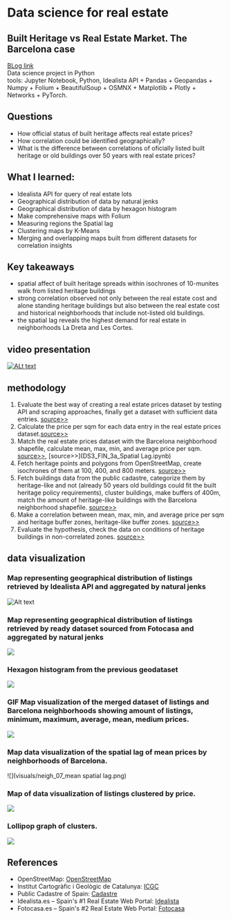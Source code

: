 # Data science for real estate
## Built Heritage vs Real Estate Market. The Barcelona case 
[BLog link](https://blog.iaac.net/correlation-of-heritage-and-real-estate-barcelona-case/)</br>
Data science project in Python </br>
tools: Jupyter Notebook, Python,  Idealista API  +  Pandas +  Geopandas +  Numpy +  Folium + BeautifulSoup + OSMNX + Matplotlib + Plotly + Networks + PyTorch.
## Questions
- How official status of built heritage affects real estate prices?
- How correlation could be identified geographically?
- What is the difference between correlations of oficially listed built heritage or old buildings over 50 years with real estate prices?
## What I learned: 
- Idealista API for query of real estate lots
- Geographical distribution of data by natural jenks
- Geographical distribution of data by hexagon histogram
- Make comprehensive maps with Folium
- Measuring regions the Spatial lag
- Clustering maps by K-Means
- Merging and overlapping maps built from different datasets for correlation insights
## Key takeaways
- spatial affect of built heritage spreads within isochrones of 10-munites walk from listed heritage buildings
- strong correlation observed not only between the real estate cost and alone standing heritage buildings but also between the real estate cost and historical neighborhoods that include not-listed old buildings.
- the spatial lag reveals the highest demand for real estate in neighborhoods La Dreta and Les Cortes.
## video presentation
[![ALt text](https://img.youtube.com/vi/d7XqRdQ6O6Y/0.jpg)](https://www.youtube.com/watch?v=d7XqRdQ6O6Y)
## methodology
1. Evaluate the best way of creating a real estate prices dataset by testing API and scraping approaches, finally get a dataset with sufficient data entries. [source>>](DS3_FIN_11.ipynb)
2. Calculate the price per sqm for each data entry in the real estate prices dataset.[source>>](DS3_FIN_11.ipynb)
3. Match the real estate prices dataset with the Barcelona neighborhood shapefile, calculate mean, max, min, and average price per sqm. [source>>](DS3_FIN_2+3.ipynb), [source>>](DS3_FIN_3a_Spatial Lag.ipynb) 
4. Fetch heritage points and polygons from OpenStreetMap, create isochrones of them at 100, 400, and 800 meters. [source>>](DS3_FIN_4.ipynb)
5. Fetch buildings data from the public cadastre, categorize them by heritage-like and not (already 50 years old buildings could fit the built heritage policy requirements), cluster buildings, make buffers of 400m, match the amount of heritage-like buildings with the Barcelona neighborhood shapefile. [source>>](DS3_FIN_4.ipynb)
6. Make a correlation between mean, max, min, and average price per sqm and heritage buffer zones, heritage-like buffer zones. [source>>](DS3_FIN_5+6.ipynb)
7. Evaluate the hypothesis, check the data on conditions of heritage buildings in non-correlated zones. [source>>](DS3_FIN_5+6.ipynb)
## data visualization
### Map representing geographical distribution of listings retrieved by Idealista API and aggregated by natural jenks
![Alt text](visuals/api_2.JPG)
### Map representing geographical distribution of listings retrieved by ready dataset sourced from Fotocasa and aggregated by natural jenks
![](visuals/scrape_1.JPG)
### Hexagon histogram from the previous geodataset
![](visuals/Hist_scraped01.png)
### GIF Map visualization of the merged dataset of listings and Barcelona neighborhoods showing amount of listings, minimum, maximum, average, mean, medium prices.
![](visuals/sales_bcn.gif)
### Map data visualization of the spatial lag of mean prices by neighborhoods of Barcelona.
![](visuals/neigh_07_mean spatial lag.png) 
### Map of data visualization of listings clustered by price.
![](visuals/clusters.JPG)
### Lollipop graph of clusters.
![](visuals/lollipop.png)

## References
- OpenStreetMap: [OpenStreetMap](https://www.openstreetmap.org)
- Institut Cartogràfic i Geològic de Catalunya: [ICGC](http://www.icgc.cat)
- Public Cadastre of Spain: [Cadastre](https://www.sedecatastro.gob.es/)
- Idealista.es – Spain's #1 Real Estate Web Portal: [Idealista](https://www.idealista.es)
- Fotocasa.es – Spain's #2 Real Estate Web Portal: [Fotocasa](https://www.fotocasa.es)
